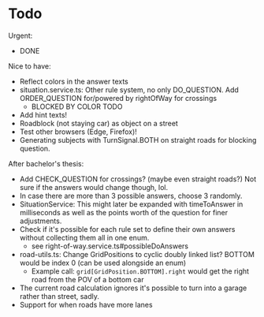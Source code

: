 # Todo

Urgent:
- DONE

Nice to have:
- Reflect colors in the answer texts
- situation.service.ts: Other rule system, no only DO_QUESTION. Add ORDER_QUESTION for/powered by rightOfWay for crossings
	- BLOCKED BY COLOR TODO
- Add hint texts!
- Roadblock (not staying car) as object on a street
- Test other browsers (Edge, Firefox)!
- Generating subjects with TurnSignal.BOTH on straight roads for blocking question. 

After bachelor's thesis:
- Add CHECK_QUESTION for crossings? (maybe even straight roads?) Not sure if the answers would change though, lol.
- In case there are more than 3 possible answers, choose 3 randomly.
- SituationService: This might later be expanded with timeToAnswer in milliseconds as well as the points worth of the question for finer adjustments.
- Check if it's possible for each rule set to define their own answers without collecting them all in one enum.
	- see right-of-way.service.ts#possibleDoAnswers
- road-utils.ts: Change GridPositions to cyclic doubly linked list? BOTTOM would be index 0 (can be used alongside an enum)
	- Example call: `grid[GridPosition.BOTTOM].right` would get the right road from the POV of a bottom car
- The current road calculation ignores it's possible to turn into a garage rather than street, sadly.
- Support for when roads have more lanes
